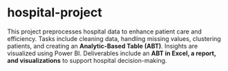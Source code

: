 # hospital-project
This project preprocesses hospital data to enhance patient care and efficiency. Tasks include cleaning data, handling missing values, clustering patients, and creating an **Analytic-Based Table (ABT)**. Insights are visualized using Power BI. Deliverables include an **ABT in Excel, a report, and visualizations** to support hospital decision-making.

